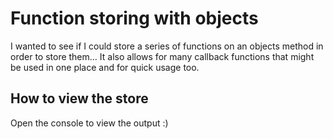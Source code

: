 # Function storing with objects

I wanted to see if I could store a series of functions on an objects method in order to store them... It also allows for many callback functions that might be used in one place and for quick usage too.

## How to view the store

Open the console to view the output :) 

